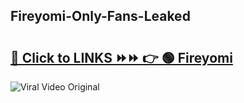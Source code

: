 
 ## Fireyomi-Only-Fans-Leaked

# <h2><a href="https://clipsfans.com/Fireyomi&ref=git">🔗 Click to LINKS ⏩⏩ 👉 🟢 Fireyomi </a></h2>

<a href="https://clipsfans.com/Fireyomi&ref=git" rel="nofollow" data-target="animated-image.originalLink"><img src="https://i.ibb.co.com/xMMVF88/686577567.gif" alt="Viral Video Original" style="max-width: 100%; display: inline-block;" data-target="animated-image.originalImage"></a>
